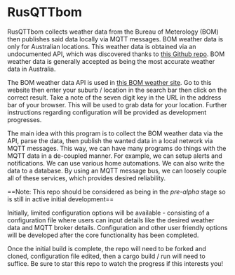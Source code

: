 # RusQTTbom 

RusQTTbom collects weather data from the Bureau of Meterology (BOM) then publishes said data locally via MQTT messages. BOM weather data is only for Australian locations. This weather data is obtained via an undocumented API, which was discovered thanks to [this Github repo](https://github.com/bremor/bureau_of_meteorology). BOM weather data is generally accepted as being the most accurate weather data in Australia.

The BOM weather data API is used in [this BOM weather site](https://weather.bom.gov.au/). Go to this website then enter your suburb / location in the search bar then click on the correct result. Take a note of the seven digit key in the URL in the address bar of your browser. This will be used to grab data for your location. Further instructions regarding configuration will be provided as development progresses.

The main idea with this program is to collect the BOM weather data via the API, parse the data, then publish the wanted data in a local network via MQTT messages. This way, we can have many programs do things with the MQTT data in a de-coupled manner. For example, we can setup alerts and notifications. We can use various home automations. We can also write the data to a database. By using an MQTT message bus, we can loosely couple all of these services, which provides desired reliability.

==Note: This repo should be considered as being in the *pre-alpha* stage so is still in active initial development==

Initially, limited configuration options will be available - consisting of a configuration file where users can input details like the desired weather data and MQTT broker details. Configuration and other user friendly options will be developed after the core functionality has been completed.

Once the initial build is complete, the repo will need to be forked and cloned, configuration file edited, then a cargo build / run will need to suffice. Be sure to star this repo to watch the progress if this interests you!